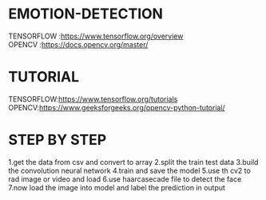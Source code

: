 # EMOTION-DETECTION
TENSORFLOW :https://www.tensorflow.org/overview <br>
OPENCV :https://docs.opencv.org/master/ <br>
# TUTORIAL
TENSORFLOW:https://www.tensorflow.org/tutorials<br>
OPENCV:https://www.geeksforgeeks.org/opencv-python-tutorial/ <br>
# STEP BY STEP
1.get the data from csv and convert to array
2.split the train test data
3.build the convolution neural network 
4.train and save the model
5.use th cv2 to rad image or video and load
6.use haarcasecade file to detect the face 
7.now load the image into model and label the prediction in output

